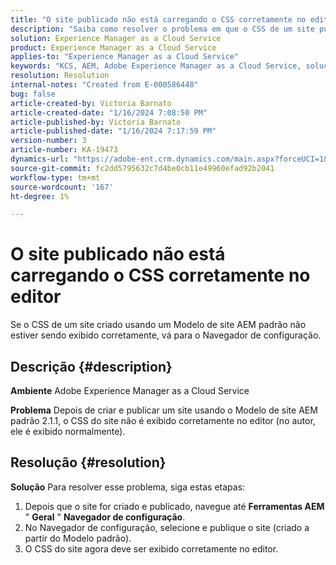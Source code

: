 ```yaml
---
title: "O site publicado não está carregando o CSS corretamente no editor"
description: "Saiba como resolver o problema em que o CSS de um site publicado não está carregando corretamente."
solution: Experience Manager as a Cloud Service
product: Experience Manager as a Cloud Service
applies-to: "Experience Manager as a Cloud Service"
keywords: "KCS, AEM, Adobe Experience Manager as a Cloud Service, solução de problemas, site publicado, não carregar CSS, editor"
resolution: Resolution
internal-notes: "Created from E-000586448"
bug: false
article-created-by: Victoria Barnato
article-created-date: "1/16/2024 7:08:50 PM"
article-published-by: Victoria Barnato
article-published-date: "1/16/2024 7:17:59 PM"
version-number: 3
article-number: KA-19473
dynamics-url: "https://adobe-ent.crm.dynamics.com/main.aspx?forceUCI=1&pagetype=entityrecord&etn=knowledgearticle&id=114ceba7-a2b4-ee11-a569-6045bd006704"
source-git-commit: fc2dd5795632c7d4be0cb11e49960efad92b2041
workflow-type: tm+mt
source-wordcount: '167'
ht-degree: 1%

---
```


# O site publicado não está carregando o CSS corretamente no editor


Se o CSS de um site criado usando um Modelo de site AEM padrão não estiver sendo exibido corretamente, vá para o Navegador de configuração.

## Descrição {#description}


<b>Ambiente</b>
Adobe Experience Manager as a Cloud Service

<b>Problema</b>
Depois de criar e publicar um site usando o Modelo de site AEM padrão 2.1.1, o CSS do site não é exibido corretamente no editor (no autor, ele é exibido normalmente).


## Resolução {#resolution}


<b>Solução</b>
Para resolver esse problema, siga estas etapas:

1. Depois que o site for criado e publicado, navegue até <b>Ferramentas AEM</b> &quot; <b>Geral</b> &quot; <b>Navegador de configuração</b>.
2. No Navegador de configuração, selecione e publique o site (criado a partir do Modelo padrão).
3. O CSS do site agora deve ser exibido corretamente no editor.

